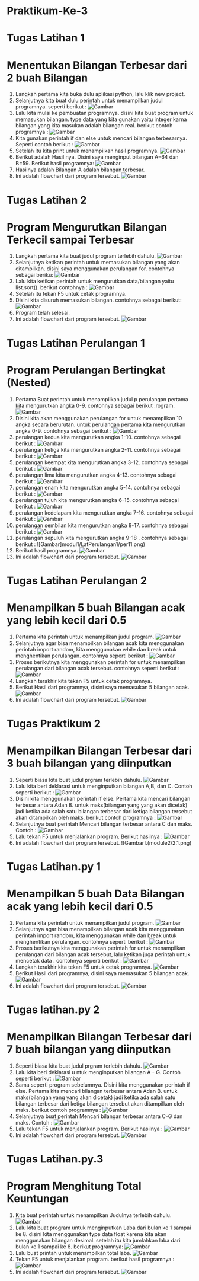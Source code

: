 # Praktikum-Ke-3

# Tugas Latihan 1
# Menentukan Bilangan Terbesar dari 2 buah Bilangan

1. Langkah pertama kita buka dulu aplikasi python, lalu klik new project.
2. Selanjutnya kita buat dulu perintah untuk menampilkan judul programnya. seperti berikut :
![Gambar](modul1/Latihan1/Lat1.png)
3. Lalu kita mulai ke pembuatan programnya. disini kita buat program untuk memasukan bilangan. type data yang kita gunakan yaitu integer karna bilangan yang kita masukan adalah bilangan real. berikut contoh programnya :
![Gambar](modul1/Latihan1/Lat2.png)
4. Kita gunakan perintah if dan else untuk mencari bilangan terbesarnya. Seperti contoh berikut :
![Gambar](modul1/Latihan1/Lat3.png)
5. Setelah itu kita print untuk menampilkan hasil programnya.
![Gambar](modul1/Latihan1/Lat4.png)
6. Berikut adalah Hasil nya. Disini saya menginput bilangan A=64 dan B=59. Berikut hasil programnya:
![Gambar](modul1/Latihan1/Lat5.png)
7. Hasilnya adalah Bilangan A adalah bilangan terbesar.
8. Ini adalah flowchart dari program tersebut.
![Gambar](modul1/1.1.png)

# Tugas Latihan 2
# Program Mengurutkan Bilangan Terkecil sampai Terbesar

1. Langkah pertama kita buat judul program terlebih dahulu.
![Gambar](modul1/Latihan2/Pic1.png)
2. Selanjutnya ketikan perintah untuk memasukan bilangan yang akan ditampilkan. disini saya menggunakan perulangan for. contohnya sebagai beriku: 
![Gambar](modul1/Latihan2/Pic2.png)
3. Lalu kita ketikan perintah untuk mengurutkan data/bilangan yaitu list.sort(). berikut contohnya :
![Gambar](modul1/Latihan2/Pic3.png)
4. Setelah itu tekan F5 untuk cetak programnya.
5. Disini kita disuruh memasukan bilangan. contohnya sebagai berikut:
![Gambar](modul1/Latihan2/Pic4.png)
6. Program telah selesai.
7. Ini adalah flowchart dari program tersebut.
![Gambar](modul1/1.2.png)

# Tugas Latihan Perulangan 1
# Program Perulangan Bertingkat (Nested)

1. Pertama Buat perintah untuk menampilkan judul p
perulangan pertama kita mengurutkan angka 0-9. contohnya sebagai berikut :rogram.
![Gambar](modul1/LatPerulangan1/per1.png)
2. Disini kita akan menggunakan perulangan for untuk menampilkan 10 angka secara berurutan. untuk perulangan pertama kita mengurutkan angka 0-9. contohnya sebagai berikut :
![Gambar](modul1/LatPerulangan1/per2.png)
3. perulangan kedua kita mengurutkan angka 1-10. contohnya sebagai berikut :
![Gambar](modul1/LatPerulangan1/per3.png)
4. perulangan ketiga kita mengurutkan angka 2-11. contohnya sebagai berikut :
![Gambar](modul1/LatPerulangan1/per4.png)
5. perulangan keempat kita mengurutkan angka 3-12. contohnya sebagai berikut :
![Gambar](modul1/LatPerulangan1/per5.png)
6. perulangan lima kita mengurutkan angka 4-13. contohnya sebagai berikut :
![Gambar](modul1/LatPerulangan1/per6.png)
7. perulangan enam kita mengurutkan angka 5-14. contohnya sebagai berikut :
![Gambar](modul1/LatPerulangan1/per7.png)
8. perulangan tujuh kita mengurutkan angka 6-15. contohnya sebagai berikut : 
![Gambar](modul1/LatPerulangan1/per8.png)
9. perulangan kedelapam kita mengurutkan angka 7-16. contohnya sebagai berikut :
![Gambar](modul1/LatPerulangan1/per9.png)
10. perulangan sembilan kita mengurutkan angka 8-17. contohnya sebagai berikut :
![Gambar](modul1/LatPerulangan1/per10.png)
11. perulangan sepuluh kita mengurutkan angka 9-18 . contohnya sebagai berikut :
![Gambar]modul1/LatPerulangan1/per11.png)
12. Berikut hasil programnya. 
![Gambar](modul1/LatPerulangan1/per12.png)
13. Ini adalah flowchart dari program tersebut.
![Gambar](modul1/1.3.png)

# Tugas Latihan Perulangan 2
# Menampilkan 5 buah Bilangan acak yang lebih kecil dari 0.5

1. Pertama kita perintah untuk menampilkan judul program.
![Gambar](modul1/LatPerulangan2/L1.png)
2. Selanjutnya agar bisa menampilkan bilangan acak kita menggunakan perintah import random, kita menggunakan while dan break untuk menghentikan perulangan. contohnya seperti berikut :
![Gambar](modul1/LatPerulangan2/L2.png)
3. Proses berikutnya kita menggunakan perintah for untuk menampilkan perulangan dari bilangan acak tersebut. contohnya seperti berikut :
![Gambar](modul1/LatPerulangan2/L3.png)
4. Langkah terakhir kita tekan F5 untuk cetak programnya.
5. Berikut Hasil dari programnya, disini saya memasukan 5 bilangan acak. 
![Gambar](modul1/LatPerulangan2/L4.png)
6. Ini adalah flowchart dari program tersebut.
![Gambar](modul1/1.4.png)

# Tugas Praktikum 2
# Menampilkan Bilangan Terbesar dari 3 buah bilangan yang diinputkan

1. Seperti biasa kita buat judul prgram terlebih dahulu.
![Gambar](modul2/lat1.png)
2. Lalu kita beri deklarasi untuk menginputkan bilangan A,B, dan C. Contoh seperti berikut :
![Gambar](modul2/lat2.png)
3. Disini kita menggunakan perintah if else. Pertama kita mencari bilangan terbesar antara Adan B. untuk maks(bilangan yang yang akan dicetak) jadi ketika ada salah satu bilangan terbesar dari ketiga bilangan tersebut akan ditampilkan oleh maks. berikut contoh programnya :
![Gambar](modul2/lat3.png)
4. Selanjutnya buat perintah Mencari bilangan terbesar antara C dan maks. Contoh :
![Gambar](modul2/lat4.png)
5. Lalu tekan F5 untuk menjalankan program. Berikut hasilnya :
![Gambar](modul2/lat5.png)
6. Ini adalah flowchart dari program tersebut.
![Gambar].(module2/2.1.png)
# Tugas Latihan.py 1
# Menampilkan 5 buah Data Bilangan acak yang lebih kecil dari 0.5

1. Pertama kita perintah untuk menampilkan judul program.
![Gambar](modul3/latihan1py/py1.png)
2. Selanjutnya agar bisa menampilkan bilangan acak kita menggunakan perintah import random, kita menggunakan while dan break untuk menghentikan perulangan. contohnya seperti berikut :
![Gambar](modul3/latihan1py/py2.png)
3. Proses berikutnya kita menggunakan perintah for untuk menampilkan perulangan dari bilangan acak tersebut, lalu ketikan juga perintah untuk mencetak data . contohnya seperti berikut :
![Gambar](modul3/latihan1py/py3.png)
4. Langkah terakhir kita tekan F5 untuk cetak programnya.
![Gambar](modul3/latihan1py/py4.png)
5. Berikut Hasil dari programnya, disini saya memasukan 5 bilangan acak. 
![Gambar](modul3/latihan1py/py5.png)
6. Ini adalah flowchart dari program tersebut.
![Gambar](module3/1.png)
# Tugas latihan.py 2
# Menampilkan Bilangan Terbesar dari 7 buah bilangan yang diinputkan

1. Seperti biasa kita buat judul prgram terlebih dahulu.
![Gambar](modul3/latihan2py/1py.png)
2. Lalu kita beri deklarasi u ntuk menginputkan bilangan A - G. Contoh seperti berikut :
![Gambar](modul3/latihan2py/2py.png)
3. Sama seperti program sebelumnya. Disini kita menggunakan perintah if else. Pertama kita mencari bilangan terbesar antara Adan B. untuk maks(bilangan yang yang akan dicetak) jadi ketika ada salah satu bilangan terbesar dari ketiga bilangan tersebut akan ditampilkan oleh maks. berikut contoh programnya :
![Gambar](modul3/latihan2py/3py.png)
4. Selanjutnya buat perintah Mencari bilangan terbesar antara C-G dan maks. Contoh :
![Gambar](modul3/latihan2py/4py.png)
5. Lalu tekan F5 untuk menjalankan program. Berikut hasilnya :
![Gambar](modul3/latihan2py/5py.png)
6. Ini adalah flowchart dari program tersebut.
![Gambar](modul3/2.png)

# Tugas Latihan.py.3
# Program Menghitung Total Keuntungan

1. Kita buat perintah untuk menampilkan Judulnya terlebih dahulu.
![Gambar](modul3/latihan3py/pyt1.png)
2. Lalu kita buat program untuk menginputkan Laba dari bulan ke 1 sampai ke 8. disini kita menggunakan type data float karena kita akan menggunakan bilangan desimal. setelah itu kita jumlahkan laba dari bulan ke 1 sampai ke 8. berikut programnya:
![Gambar](modul3/latihan3py/pyt2.png)
3. Lalu buat printah untuk menampilkan total laba.
![Gambar](modul3/latihan3py/pyt3.png)
4. Tekan F5 untuk menjalankan program. berikut hasil programnya :
![Gambar](modul3/latihan3py/pyt4.png)
5. Ini adalah flowchart dari program tersebut.
![Gambar](modul3/3.png)
